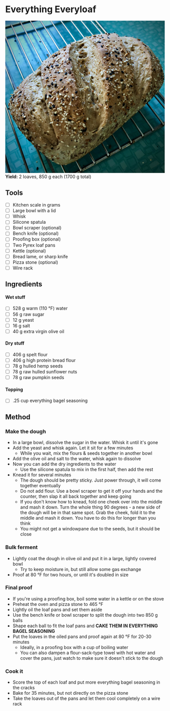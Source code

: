# Everything Everyloaf
![The Loaf](https://github.com/jimicidal/miscellaneous/blob/main/res/loaf.jpeg?raw=true)
**Yield:** 2 loaves, 850 g each (1700 g total)
## Tools
- [ ] Kitchen scale in grams
- [ ] Large bowl with a lid
- [ ] Whisk
- [ ] Silicone spatula
- [ ] Bowl scraper (optional)
- [ ] Bench knife (optional)
- [ ] Proofing box (optional)
- [ ] Two Pyrex loaf pans
- [ ] Kettle (optional)
- [ ] Bread lame, or sharp knife
- [ ] Pizza stone (optional)
- [ ] Wire rack
## Ingredients
#### Wet stuff
- [ ] 528 g warm (110 °F) water
- [ ] 56 g raw sugar
- [ ] 12 g yeast
- [ ] 16 g salt
- [ ] 40 g extra virgin olive oil
#### Dry stuff
- [ ] 406 g spelt flour
- [ ] 406 g high protein bread flour
- [ ] 78 g hulled hemp seeds
- [ ] 78 g raw hulled sunflower nuts
- [ ] 78 g raw pumpkin seeds
#### Topping
- [ ] .25 cup everything bagel seasoning

## Method
### Make the dough
- In a large bowl, dissolve the sugar in the water. Whisk it until it's gone
- Add the yeast and whisk again. Let it sit for a few minutes
	- While you wait, mix the flours & seeds together in another bowl
- Add the olive oil and salt to the water, whisk again to dissolve
- Now you can add the dry ingredients to the water
	- Use the silicone spatula to mix in the first half, then add the rest
- Knead it for several minutes
	- The dough should be pretty sticky. Just power through, it will come together eventually
	- Do not add flour. Use a bowl scraper to get it off your hands and the counter, then slap it all back together and keep going
	- If you don't know how to knead, fold one cheek over into the middle and mash it down. Turn the whole thing 90 degrees - a new side of the dough will be in that same spot. Grab the cheek, fold it to the middle and mash it down. You have to do this for longer than you think
	- You might not get a windowpane due to the seeds, but it should be close
### Bulk ferment
- Lightly coat the dough in olive oil and put it in a large, lightly covered bowl
	- Try to keep moisture in, but still allow some gas exchange
- Proof at 80 °F for two hours, or until it's doubled in size
### Final proof
- If you're using a proofing box, boil some water in a kettle or on the stove
- Preheat the oven and pizza stone to 465 °F
- Lightly oil the loaf pans and set them aside
- Use the bench knife or bowl scraper to split the dough into two 850 g balls
- Shape each ball to fit the loaf pans and **CAKE THEM IN EVERYTHING BAGEL SEASONING**
- Put the loaves in the oiled pans and proof again at 80 °F for 20-30 minutes
	- Ideally, in a proofing box with a cup of boiling water
	- You can also dampen a flour-sack-type towel with hot water and cover the pans, just watch to make sure it doesn't stick to the dough
### Cook it
- Score the top of each loaf and put more everything bagel seasoning in the cracks
- Bake for 35 minutes, but not directly on the pizza stone
- Take the loaves out of the pans and let them cool completely on a wire rack
